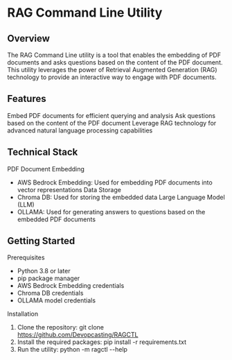# RAG Command Line Utility

## Overview
The RAG Command Line utility is a tool that enables the embedding of PDF documents and asks questions based on the content of the PDF document. This utility leverages the power of Retrieval Augmented Generation (RAG) technology to provide an interactive way to engage with PDF documents.

## Features
Embed PDF documents for efficient querying and analysis
Ask questions based on the content of the PDF document
Leverage RAG technology for advanced natural language processing capabilities

## Technical Stack
PDF Document Embedding
* AWS Bedrock Embedding: Used for embedding PDF documents into vector representations
Data Storage
* Chroma DB: Used for storing the embedded data
Large Language Model (LLM)
* OLLAMA: Used for generating answers to questions based on the embedded PDF documents

## Getting Started
Prerequisites
* Python 3.8 or later
* pip package manager
* AWS Bedrock Embedding credentials
* Chroma DB credentials
* OLLAMA model credentials

Installation
1. Clone the repository: git clone https://github.com/Devopcasting/RAGCTL
2. Install the required packages: pip install -r requirements.txt
3. Run the utility: python -m ragctl --help